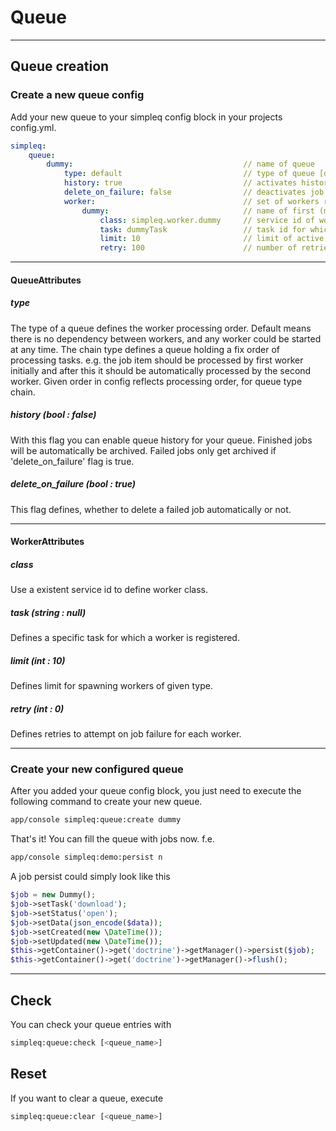# Queue

***

## Queue creation

### Create a new queue config

Add your new queue to your simpleq config block in your projects config.yml.

```yml 
simpleq:
    queue:
        dummy:                                      // name of queue
            type: default                           // type of queue [default, chain]
            history: true                           // activates history table for queue (optional default: false)
            delete_on_failure: false                // deactivates job deletion when job failed, to enable custom failure handling (optional default: true)
            worker:                                 // set of workers registered to queue
                dummy:                              // name of first (maybe only) worker
                    class: simpleq.worker.dummy     // service id of worker service class
                    task: dummyTask                 // task id for which worker is registered (optional default: null)
                    limit: 10                       // limit of active workers at once, of given type (optional default: 10)
                    retry: 100                      // number of retries on failure (optional default: 0)
```

***

#### QueueAttributes

##### type
The type of a queue defines the worker processing order. Default means there is no dependency between workers,
and any worker could be started at any time.
The chain type defines a queue holding a fix order of processing tasks. 
e.g. the job item should be processed by first worker initially and after this it should be automatically processed by the second worker.
Given order in config reflects processing order, for queue type chain.

##### history (bool : false)
With this flag you can enable queue history for your queue. Finished jobs will be automatically be archived.
Failed jobs only get archived if 'delete_on_failure' flag is true.

##### delete_on_failure (bool : true)
This flag defines, whether to delete a failed job automatically or not.

***

#### WorkerAttributes

##### class
Use a existent service id to define worker class.

##### task (string : null)
Defines a specific task for which a worker is registered.

##### limit (int : 10)
Defines limit for spawning workers of given type.

##### retry (int : 0)
Defines retries to attempt on job failure for each worker.

***

### Create your new configured queue

After you added your queue config block, you just need to execute the following command to create your new queue.

```sh
app/console simpleq:queue:create dummy
```

That's it! You can fill the queue with jobs now.
f.e.

```sh
app/console simpleq:demo:persist n
```

A job persist could simply look like this
```php
$job = new Dummy();
$job->setTask('download');
$job->setStatus('open');
$job->setData(json_encode($data));
$job->setCreated(new \DateTime());
$job->setUpdated(new \DateTime());
$this->getContainer()->get('doctrine')->getManager()->persist($job);
$this->getContainer()->get('doctrine')->getManager()->flush();
```

***

## Check

You can check your queue entries with

```sh
simpleq:queue:check [<queue_name>]
```

## Reset

If you want to clear a queue, execute

```sh
simpleq:queue:clear [<queue_name>]
```
